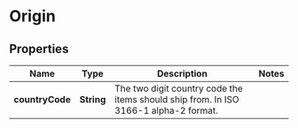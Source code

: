 
# Origin

## Properties
Name | Type | Description | Notes
------------ | ------------- | ------------- | -------------
**countryCode** | **String** | The two digit country code the items should ship from. In ISO 3166-1 alpha-2 format. | 



